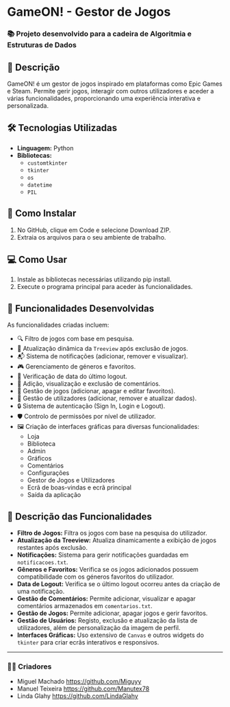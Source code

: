 # GameON! - Gestor de Jogos

### 📚 Projeto desenvolvido para a cadeira de Algoritmia e Estruturas de Dados

## 📝 Descrição
GameON! é um gestor de jogos inspirado em plataformas como Epic Games e Steam. Permite gerir jogos, interagir com outros utilizadores e aceder a várias funcionalidades, proporcionando uma experiência interativa e personalizada.

## 🛠 Tecnologias Utilizadas
- **Linguagem:** Python
- **Bibliotecas:** 
  - `customtkinter`
  - `tkinter`
  - `os`
  - `datetime`
  - `PIL`

## 🚀 Como Instalar
1. No GitHub, clique em Code e selecione Download ZIP.
2. Extraia os arquivos para o seu ambiente de trabalho.

## 💻 Como Usar
1. Instale as bibliotecas necessárias utilizando pip install.
2. Execute o programa principal para aceder às funcionalidades.

## 🔧 Funcionalidades Desenvolvidas
As funcionalidades criadas incluem:
- 🔍 Filtro de jogos com base em pesquisa.
- 🔄 Atualização dinâmica da `Treeview` após exclusão de jogos.
- 📬 Sistema de notificações (adicionar, remover e visualizar).
- 🎮 Gerenciamento de géneros e favoritos.
- 📅 Verificação de data do último logout.
- 💬 Adição, visualização e exclusão de comentários.
- 📂 Gestão de jogos (adicionar, apagar e editar favoritos).
- 👤 Gestão de utilizadores (adicionar, remover e atualizar dados).
- 🔒 Sistema de autenticação (Sign In, Login e Logout).
- 🛡 Controlo de permissões por nível de utilizador.
- 🖼 Criação de interfaces gráficas para diversas funcionalidades:
  - Loja
  - Biblioteca
  - Admin
  - Gráficos
  - Comentários
  - Configurações
  - Gestor de Jogos e Utilizadores
  - Ecrã de boas-vindas e ecrã principal
  - Saída da aplicação

## 📝 Descrição das Funcionalidades
- **Filtro de Jogos:** Filtra os jogos com base na pesquisa do utilizador.
- **Atualização da Treeview:** Atualiza dinamicamente a exibição de jogos restantes após exclusão.
- **Notificações:** Sistema para gerir notificações guardadas em `notificacoes.txt`.
- **Gêneros e Favoritos:** Verifica se os jogos adicionados possuem compatibilidade com os géneros favoritos do utilizador.
- **Data de Logout:** Verifica se o último logout ocorreu antes da criação de uma notificação.
- **Gestão de Comentários:** Permite adicionar, visualizar e apagar comentários armazenados em `comentarios.txt`.
- **Gestão de Jogos:** Permite adicionar, apagar jogos e gerir favoritos.
- **Gestão de Usuários:** Registo, exclusão e atualização da lista de utilizadores, além de personalização da imagem de perfil.
- **Interfaces Gráficas:** Uso extensivo de `Canvas` e outros widgets do `tkinter` para criar ecrãs interativos e responsivos.

---

### 👨‍💻 Criadores
- Miguel Machado https://github.com/Miguyy
- Manuel Teixeira https://github.com/Manutex78
- Linda Glahy https://github.com/LindaGlahy
